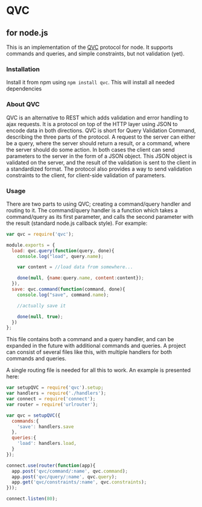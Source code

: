 # QVC
## for node.js

This is an implementation of the [QVC](https://github.com/decojs/qvc) protocol for node. 
It supports commands and queries, and simple constraints, but not validation (yet). 

### Installation

Install it from npm using `npm install qvc`. This will install all needed dependencies

### About QVC

QVC is an alternative to REST which adds validation and error handling to ajax requests. 
It is a protocol on top of the HTTP layer using JSON to encode data in both directions.
QVC is short for Query Validation Command, describing the three parts of the protocol.
A request to the server can either be a query, where the server should return a result,
or a command, where the server should do some action. In both cases the client can send
parameters to the server in the form of a JSON object. This JSON object is validated on
the server, and the result of the validation is sent to the client in a standardized format.
The protocol also provides a way to send validation constraints to the client, for client-side
validation of parameters. 

### Usage

There are two parts to using QVC; creating a command/query handler and routing to it. 
The command/query handler is a function which takes a command/query as its first parameter,
and calls the second parameter with the result (standard node.js callback style). For example:

```javascript
var qvc = require('qvc');

module.exports = {
  load: qvc.query(function(query, done){
    console.log("load", query.name);

    var content = //load data from somewhere...

    done(null, {name:query.name, content:content});
  }),
  save: qvc.command(function(command, done){
    console.log("save", command.name);

    //actually save it

    done(null, true);
  })
};
```

This file contains both a command and a query handler, and can be expanded in the future with
additional commands and queries. A project can consist of several files like this, with multiple
handlers for both commands and queries. 

A single routing file is needed for all this to work. An example is presented here:

```javascript
var setupQVC = require('qvc').setup;
var handlers = require('./handlers');
var connect = require('connect');
var router = require('urlrouter');

var qvc = setupQVC({
  commands:{
    'save': handlers.save
  },
  queries:{
    'load': handlers.load,
  }
});

connect.use(router(function(app){
  app.post('qvc/command/:name', qvc.command);
  app.post('qvc/query/:name', qvc.query);
  app.get('qvc/constraints/:name', qvc.constraints);
}));

connect.listen(80);


```
